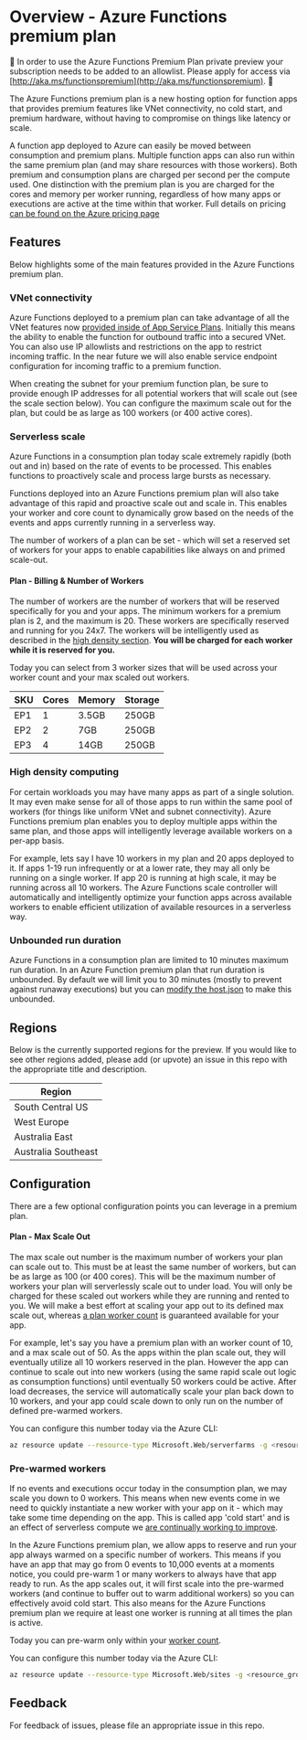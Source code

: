 # Overview - Azure Functions premium plan

🚧 In order to use the Azure Functions Premium Plan private preview your subscription needs to be added to an allowlist.  Please apply for access via [http://aka.ms/functionspremium](http://aka.ms/functionspremium). 🚧

The Azure Functions premium plan is a new hosting option for function apps that provides premium features like VNet connectivity, no cold start, and premium hardware, without having to compromise on things like latency or scale.

A function app deployed to Azure can easily be moved between consumption and premium plans.  Multiple function apps can also run within the same premium plan (and may share resources with those workers).  Both premium and consumption plans are charged per second per the compute used.  One distinction with the premium plan is you are charged for the cores and memory per worker running, regardless of how many apps or executions are active at the time within that worker.  Full details on pricing [can be found on the Azure pricing page](https://azure.microsoft.com/pricing/details/functions/)

## Features

Below highlights some of the main features provided in the Azure Functions premium plan.

### VNet connectivity

Azure Functions deployed to a premium plan can take advantage of all the VNet features now [provided inside of App Service Plans](https://blogs.msdn.microsoft.com/appserviceteam/2018/10/17/new-app-service-vnet-integration-feature/).  Initially this means the ability to enable the function for outbound traffic into a secured VNet.  You can also use IP allowlists and restrictions on the app to restrict incoming traffic.  In the near future we will also enable service endpoint configuration for incoming traffic to a premium function.

When creating the subnet for your premium function plan, be sure to provide enough IP addresses for all potential workers that will scale out (see the scale section below).  You can configure the maximum scale out for the plan, but could be as large as 100 workers (or 400 active cores). 

### Serverless scale

Azure Functions in a consumption plan today scale extremely rapidly (both out and in) based on the rate of events to be processed.  This enables functions to proactively scale and process large bursts as necessary.

Functions deployed into an Azure Functions premium plan will also take advantage of this rapid and proactive scale out and scale in.  This enables your worker and core count to dynamically grow based on the needs of the events and apps currently running in a serverless way.

The number of workers of a plan can be set - which will set a reserved set of workers for your apps to enable capabilities like always on and primed scale-out.

#### Plan - Billing & Number of Workers

The number of workers are the number of workers that will be reserved specifically for you and your apps.  The minimum workers for a premium plan is 2, and the maximum is 20.  These workers are specifically reserved and running for you 24x7. The workers will be intelligently used as described in the [high density section](#high-density-computing).  **You will be charged for each worker while it is reserved for you.**

Today you can select from 3 worker sizes that will be used across your worker count and your max scaled out workers.  

|SKU|Cores|Memory|Storage|
|--|--|--|--|
|EP1|1|3.5GB|250GB|
|EP2|2|7GB|250GB|
|EP3|4|14GB|250GB|

### High density computing

For certain workloads you may have many apps as part of a single solution.  It may even make sense for all of those apps to run within the same pool of workers (for things like uniform VNet and subnet connectivity).  Azure Functions premium plan enables you to deploy multiple apps within the same plan, and those apps will intelligently leverage available workers on a per-app basis.  

For example, lets say I have 10 workers in my plan and 20 apps deployed to it.  If apps 1-19 run infrequently or at a lower rate, they may all only be running on a single worker.  If app 20 is running at high scale, it may be running across all 10 workers.  The Azure Functions scale controller will automatically and intelligently optimize your function apps across available workers to enable efficient utilization of available resources in a serverless way.

### Unbounded run duration

Azure Functions in a consumption plan are limited to 10 minutes maximum run duration.  In an Azure Function premium plan that run duration is unbounded.  By default we will limit you to 30 minutes (mostly to prevent against runaway executions) but you can [modify the host.json](https://docs.microsoft.com/en-us/azure/azure-functions/functions-host-json#functiontimeout) to make this unbounded.

## Regions

Below is the currently supported regions for the preview.  If you would like to see other regions added, please add (or upvote) an issue in this repo with the appropriate title and description.

|Region|
|--|
|South Central US|
|West Europe|
|Australia East|
|Australia Southeast|

## Configuration

There are a few optional configuration points you can leverage in a premium plan.

#### Plan - Max Scale Out

The max scale out number is the maximum number of workers your plan can scale out to.  This must be at least the same number of workers, but can be as large as 100 (or 400 cores).  This will be the maximum number of workers your plan will serverlessly scale out to under load.  You will only be charged for these scaled out workers while they are running and rented to you.  We will make a best effort at scaling your app out to its defined max scale out, whereas [a plan worker count](#plan---number-of-workers) is guaranteed available for your app.

For example, let's say you have a premium plan with an worker count of 10, and a max scale out of 50.  As the apps within the plan scale out, they will eventually utilize all 10 workers reserved in the plan. However the app can continue to scale out into new workers (using the same rapid scale out logic as consumption functions) until eventually 50 workers could be active.  After load decreases, the service will automatically scale your plan back down to 10 workers, and your app could scale down to only run on the number of defined pre-warmed workers.

You can configure this number today via the Azure CLI:

```bash
az resource update --resource-type Microsoft.Web/serverfarms -g <resource_group> -n <premium_plan_name> --set properties.maximumElasticWorkerCount=<desired_max_scale_out>
```

### Pre-warmed workers

If no events and executions occur today in the consumption plan, we may scale you down to 0 workers. This means when new events come in we need to quickly instantiate a new worker with your app on it - which may take some time depending on the app.  This is called app 'cold start' and is an effect of serverless compute we [are continually working to improve](https://blogs.msdn.microsoft.com/appserviceteam/2018/02/07/understanding-serverless-cold-start/).  

In the Azure Functions premium plan, we allow apps to reserve and run your app always warmed on a specific number of workers.  This means if you have an app that may go from 0 events to 10,000 events at a moments notice, you could pre-warm 1 or many workers to always have that app ready to run.  As the app scales out, it will first scale into the pre-warmed workers (and continue to buffer out to warm additional workers) so you can effectively avoid cold start.  This also means for the Azure Functions premium plan we require at least one worker is running at all times the plan is active.

Today you can pre-warm only within your [worker count](#plan---worker-count).

You can configure this number today via the Azure CLI:

```bash
az resource update --resource-type Microsoft.Web/sites -g <resource_group> -n <function_app_name>/config/web --set properties.reservedInstanceCount=<desired_prewarmed_count>
```

## Feedback

For feedback of issues, please file an appropriate issue in this repo.
